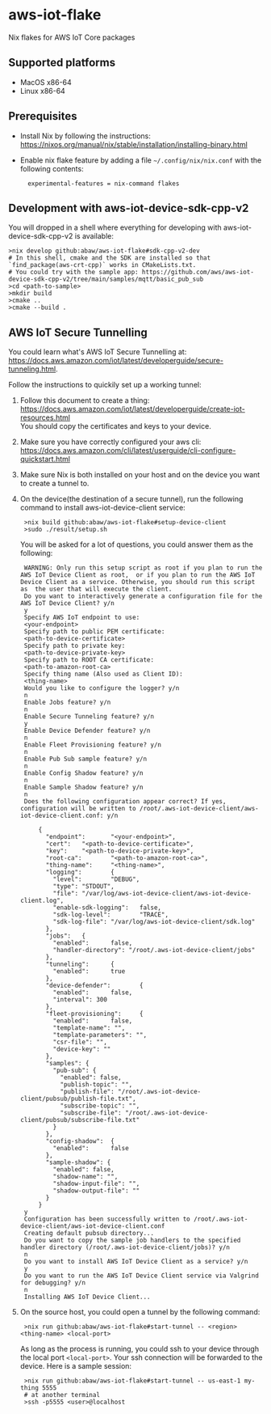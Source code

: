 # aws-iot-flake
Nix flakes for AWS IoT Core packages

## Supported platforms
- MacOS x86-64
- Linux x86-64

## Prerequisites
- Install Nix by following the instructions:
  <https://nixos.org/manual/nix/stable/installation/installing-binary.html>
  
- Enable nix flake feature by adding a file `~/.config/nix/nix.conf` with the
  following contents:
  
        experimental-features = nix-command flakes

## Development with aws-iot-device-sdk-cpp-v2
You will dropped in a shell where everything for developing with
aws-iot-device-sdk-cpp-v2 is available:

    >nix develop github:abaw/aws-iot-flake#sdk-cpp-v2-dev
    # In this shell, cmake and the SDK are installed so that `find_package(aws-crt-cpp)` works in CMakeLists.txt.
    # You could try with the sample app: https://github.com/aws/aws-iot-device-sdk-cpp-v2/tree/main/samples/mqtt/basic_pub_sub
    >cd <path-to-sample>
    >mkdir build
    >cmake ..
    >cmake --build .
    
## AWS IoT Secure Tunnelling
You could learn what's AWS IoT Secure Tunnelling at: <https://docs.aws.amazon.com/iot/latest/developerguide/secure-tunneling.html>.

Follow the instructions to quickily set up a working tunnel:

1. Follow this document to create a thing:
   <https://docs.aws.amazon.com/iot/latest/developerguide/create-iot-resources.html>   
   You should copy the certificates and keys to your device.
2. Make sure you have correctly configured your aws cli:
   <https://docs.aws.amazon.com/cli/latest/userguide/cli-configure-quickstart.html>
3. Make sure Nix is both installed on your host and on the device you want to create a tunnel to.
4. On the device(the destination of a secure tunnel), run the following command
   to install aws-iot-device-client service:
   
        >nix build github:abaw/aws-iot-flake#setup-device-client
        >sudo ./result/setup.sh
       
   You will be asked for a lot of questions, you could answer them as the following:
           
        WARNING: Only run this setup script as root if you plan to run the AWS IoT Device Client as root,  or if you plan to run the AWS IoT Device Client as a service. Otherwise, you should run this script as  the user that will execute the client.
        Do you want to interactively generate a configuration file for the AWS IoT Device Client? y/n
        y
        Specify AWS IoT endpoint to use:
        <your-endpoint>
        Specify path to public PEM certificate:
        <path-to-device-certificate>
        Specify path to private key:
        <path-to-device-private-key>
        Specify path to ROOT CA certificate:
        <path-to-amazon-root-ca>
        Specify thing name (Also used as Client ID):
        <thing-name>
        Would you like to configure the logger? y/n
        n
        Enable Jobs feature? y/n
        n
        Enable Secure Tunneling feature? y/n
        y
        Enable Device Defender feature? y/n
        n
        Enable Fleet Provisioning feature? y/n
        n
        Enable Pub Sub sample feature? y/n
        n
        Enable Config Shadow feature? y/n
        n
        Enable Sample Shadow feature? y/n
        n
        Does the following configuration appear correct? If yes, configuration will be written to /root/.aws-iot-device-client/aws-iot-device-client.conf: y/n
        
            {
              "endpoint":       "<your-endpoint>",
              "cert":   "<path-to-device-certificate>",
              "key":    "<path-to-device-private-key>",
              "root-ca":        "<path-to-amazon-root-ca>",
              "thing-name":     "<thing-name>",
              "logging":        {
                "level":        "DEBUG",
                "type": "STDOUT",
                "file": "/var/log/aws-iot-device-client/aws-iot-device-client.log",
                "enable-sdk-logging":   false,
                "sdk-log-level":        "TRACE",
                "sdk-log-file": "/var/log/aws-iot-device-client/sdk.log"
              },
              "jobs":   {
                "enabled":      false,
                "handler-directory": "/root/.aws-iot-device-client/jobs"
              },
              "tunneling":      {
                "enabled":      true
              },
              "device-defender":        {
                "enabled":      false,
                "interval": 300
              },
              "fleet-provisioning":     {
                "enabled":      false,
                "template-name": "",
                "template-parameters": "",
                "csr-file": "",
                "device-key": ""
              },
              "samples": {
                "pub-sub": {
                  "enabled": false,
                  "publish-topic": "",
                  "publish-file": "/root/.aws-iot-device-client/pubsub/publish-file.txt",
                  "subscribe-topic": "",
                  "subscribe-file": "/root/.aws-iot-device-client/pubsub/subscribe-file.txt"
                }
              },
              "config-shadow":  {
                "enabled":      false
              },
              "sample-shadow": {
                "enabled": false,
                "shadow-name": "",
                "shadow-input-file": "",
                "shadow-output-file": ""
              }
            }
        y
        Configuration has been successfully written to /root/.aws-iot-device-client/aws-iot-device-client.conf
        Creating default pubsub directory...
        Do you want to copy the sample job handlers to the specified handler directory (/root/.aws-iot-device-client/jobs)? y/n
        n
        Do you want to install AWS IoT Device Client as a service? y/n
        y
        Do you want to run the AWS IoT Device Client service via Valgrind for debugging? y/n
        n
        Installing AWS IoT Device Client...

5. On the source host, you could open a tunnel by the following command:
        
        >nix run github:abaw/aws-iot-flake#start-tunnel -- <region> <thing-name> <local-port>
        
   As long as the process is running, you could ssh to your device through the
   local port `<local-port>`. Your ssh connection will be forwarded to the
   device. Here is a sample session:
   
        >nix run github:abaw/aws-iot-flake#start-tunnel -- us-east-1 my-thing 5555
        # at another terminal
        >ssh -p5555 <user>@localhost

